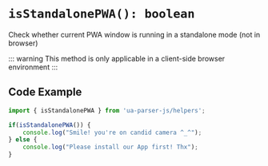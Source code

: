 # `isStandalonePWA(): boolean`

Check whether current PWA window is running in a standalone mode (not in browser)

::: warning
This method is only applicable in a client-side browser environment
:::

## Code Example

```js
import { isStandalonePWA } from 'ua-parser-js/helpers';

if(isStandalonePWA()) {
    console.log("Smile! you're on candid camera ^_^");
} else {
    console.log("Please install our App first! Thx");
}
```